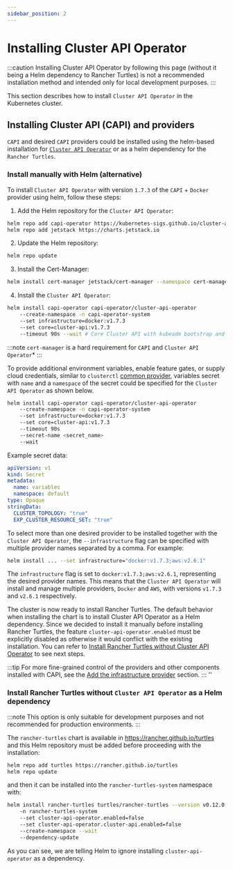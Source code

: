 ```yaml
---
sidebar_position: 2
---
```


# Installing Cluster API Operator

:::caution
Installing Cluster API Operator by following this page (without it being a Helm dependency to Rancher Turtles) is not a recommended installation method and intended only for local development purposes. 
:::

This section describes how to install `Cluster API Operator` in the Kubernetes cluster.

## Installing Cluster API (CAPI) and providers

`CAPI` and desired `CAPI` providers could be installed using the helm-based installation for [`Cluster API Operator`](https://github.com/kubernetes-sigs/cluster-api-operator) or as a helm dependency for the `Rancher Turtles`.

### Install manually with Helm (alternative)
To install `Cluster API Operator` with version `1.7.3` of the `CAPI` + `Docker` provider using helm, follow these steps:

1. Add the Helm repository for the `Cluster API Operator`:
```bash
helm repo add capi-operator https://kubernetes-sigs.github.io/cluster-api-operator
helm repo add jetstack https://charts.jetstack.io

```
2. Update the Helm repository:
```bash
helm repo update
```
3. Install the Cert-Manager:
```bash
helm install cert-manager jetstack/cert-manager --namespace cert-manager --create-namespace --set installCRDs=true
```
4. Install the `Cluster API Operator`:
```bash
helm install capi-operator capi-operator/cluster-api-operator
	--create-namespace -n capi-operator-system
	--set infrastructure=docker:v1.7.3
	--set core=cluster-api:v1.7.3
	--timeout 90s --wait # Core Cluster API with kubeadm bootstrap and control plane providers will also be installed
```

:::note
`cert-manager` is a hard requirement for `CAPI` and `Cluster API Operator`*
:::

To provide additional environment variables, enable feature gates, or supply cloud credentials, similar to `clusterctl` [common provider](https://cluster-api.sigs.k8s.io/user/quick-start#initialization-for-common-providers), variables secret with `name` and a `namespace` of the secret could be specified for the `Cluster API Operator` as shown below.

```bash
helm install capi-operator capi-operator/cluster-api-operator
	--create-namespace -n capi-operator-system
	--set infrastructure=docker:v1.7.3
	--set core=cluster-api:v1.7.3
	--timeout 90s
	--secret-name <secret_name>
	--wait
```

Example secret data:
```yaml
apiVersion: v1
kind: Secret
metadata:
  name: variables
  namespace: default
type: Opaque
stringData:
  CLUSTER_TOPOLOGY: "true"
  EXP_CLUSTER_RESOURCE_SET: "true"
```

To select more than one desired provider to be installed together with the `Cluster API Operator`, the `--infrastructure` flag can be specified with multiple provider names separated by a comma. For example:

```bash
helm install ... --set infrastructure="docker:v1.7.3;aws:v2.6.1"
```

The `infrastructure` flag is set to `docker:v1.7.3;aws:v2.6.1`, representing the desired provider names. This means that the `Cluster API Operator` will install and manage multiple providers, `Docker` and `AWS`, with versions `v1.7.3` and `v2.6.1` respectively.

The cluster is now ready to install Rancher Turtles. The default behavior when installing the chart is to install Cluster API Operator as a Helm dependency. Since we decided to install it manually before installing Rancher Turtles, the feature `cluster-api-operator.enabled` must be explicitly disabled as otherwise it would conflict with the existing installation. You can refer to [Install Rancher Turtles without Cluster API Operator](../developer-guide/install_capi_operator.md#install-rancher-turtles-without-cluster-api-operator-as-a-helm-dependency) to see next steps.

:::tip
For more fine-grained control of the providers and other components installed with CAPI, see the [Add the infrastructure provider](../tasks/capi-operator/add_infrastructure_provider.md) section.
:::
''

### Install Rancher Turtles without `Cluster API Operator` as a Helm dependency

:::note
This option is only suitable for development purposes and not recommended for production environments.
:::

The `rancher-turtles` chart is available in https://rancher.github.io/turtles and this Helm repository must be added before proceeding with the installation:

```bash
helm repo add turtles https://rancher.github.io/turtles
helm repo update
```

and then it can be installed into the `rancher-turtles-system` namespace with:

```bash
helm install rancher-turtles turtles/rancher-turtles --version v0.12.0
    -n rancher-turtles-system
    --set cluster-api-operator.enabled=false
    --set cluster-api-operator.cluster-api.enabled=false
    --create-namespace --wait
    --dependency-update
```

As you can see, we are telling Helm to ignore installing `cluster-api-operator` as a dependency.

